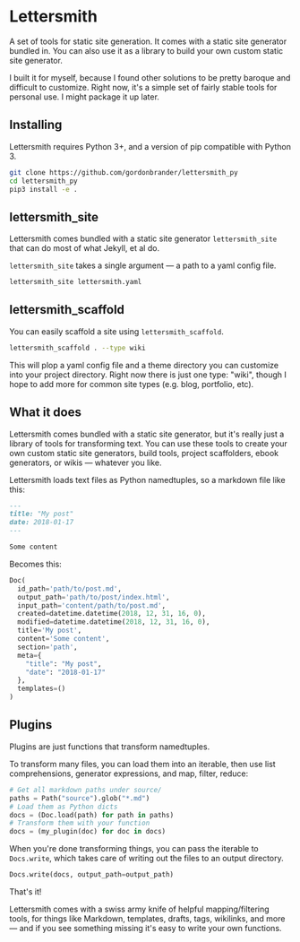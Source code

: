 # Lettersmith

A set of tools for static site generation. It comes with a static site generator bundled in. You can also use it as a library to build your own custom static site generator.

I built it for myself, because I found other solutions to be pretty baroque and difficult to customize. Right now, it's a simple set of fairly stable tools for personal use. I might package it up later.

## Installing

Lettersmith requires Python 3+, and a version of pip compatible with Python 3.

```bash
git clone https://github.com/gordonbrander/lettersmith_py
cd lettersmith_py
pip3 install -e .
```

## lettersmith_site

Lettersmith comes bundled with a static site generator `lettersmith_site` that can do most of what Jekyll, et al do.

`lettersmith_site` takes a single argument — a path to a yaml config file.

```bash
lettersmith_site lettersmith.yaml
```

## lettersmith_scaffold

You can easily scaffold a site using `lettersmith_scaffold`.

```bash
lettersmith_scaffold . --type wiki
```

This will plop a yaml config file and a theme directory you can customize into your project directory. Right now there is just one type: "wiki", though I hope to add more for common site types (e.g. blog, portfolio, etc).

## What it does

Lettersmith comes bundled with a static site generator, but it's really just a library of tools for transforming text. You can use these tools to create your own custom static site generators, build tools, project scaffolders, ebook generators, or wikis — whatever you like.

Lettersmith loads text files as Python namedtuples, so a markdown file like this:

```markdown
---
title: "My post"
date: 2018-01-17
---

Some content
```

Becomes this:

```python
Doc(
  id_path='path/to/post.md',
  output_path='path/to/post/index.html',
  input_path='content/path/to/post.md',
  created=datetime.datetime(2018, 12, 31, 16, 0),
  modified=datetime.datetime(2018, 12, 31, 16, 0),
  title='My post',
  content='Some content',
  section='path',
  meta={
    "title": "My post",
    "date": "2018-01-17"
  },
  templates=()
)
```

## Plugins

Plugins are just functions that transform namedtuples.

To transform many files, you can load them into an iterable, then use list comprehensions, generator expressions, and map, filter, reduce:

```python
# Get all markdown paths under source/
paths = Path("source").glob("*.md")
# Load them as Python dicts
docs = (Doc.load(path) for path in paths)
# Transform them with your function
docs = (my_plugin(doc) for doc in docs)
```

When you're done transforming things, you can pass the iterable to `Docs.write`, which takes care of writing out the files to an output directory.

```python
Docs.write(docs, output_path=output_path)
```

That's it!

Lettersmith comes with a swiss army knife of helpful mapping/filtering tools, for things like Markdown, templates, drafts, tags, wikilinks, and more — and if you see something missing it's easy to write your own functions.